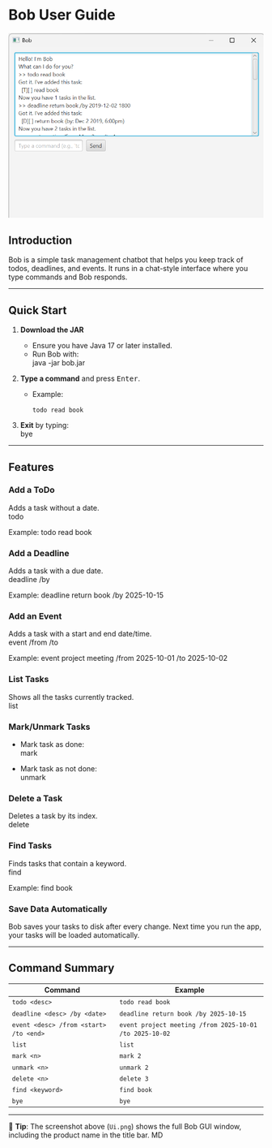 
# Bob User Guide

![Ui](Ui.png)

## Introduction
Bob is a simple task management chatbot that helps you keep track of todos, deadlines, and events. It runs in a chat-style interface where you type commands and Bob responds.

---

## Quick Start

1. **Download the JAR**  
   - Ensure you have Java 17 or later installed.  
   - Run Bob with:  
     java -jar bob.jar

2. **Type a command** and press <kbd>Enter</kbd>.  
   - Example:  
     ```
     todo read book
     ```

3. **Exit** by typing:  
bye

---

## Features

### Add a ToDo
Adds a task without a date.  
todo <description>

Example:
todo read book

### Add a Deadline
Adds a task with a due date.  
deadline <description> /by <date>

Example:
deadline return book /by 2025-10-15

### Add an Event
Adds a task with a start and end date/time.  
event <description> /from <start> /to <end>

Example:
event project meeting /from 2025-10-01 /to 2025-10-02

### List Tasks
Shows all the tasks currently tracked.  
list

### Mark/Unmark Tasks
- Mark task as done:  
mark <task number>

- Mark task as not done:  
unmark <task number>

### Delete a Task
Deletes a task by its index.  
delete <task number>

### Find Tasks
Finds tasks that contain a keyword.  
find <keyword>

Example:
find book

### Save Data Automatically
Bob saves your tasks to disk after every change. Next time you run the app, your tasks will be loaded automatically.

---

## Command Summary

| Command                                | Example                           |
|----------------------------------------|-----------------------------------|
| `todo <desc>`                          | `todo read book`                  |
| `deadline <desc> /by <date>`           | `deadline return book /by 2025-10-15` |
| `event <desc> /from <start> /to <end>` | `event project meeting /from 2025-10-01 /to 2025-10-02` |
| `list`                                 | `list`                            |
| `mark <n>`                             | `mark 2`                          |
| `unmark <n>`                           | `unmark 2`                        |
| `delete <n>`                           | `delete 3`                        |
| `find <keyword>`                       | `find book`                       |
| `bye`                                  | `bye`                             |

---

📌 **Tip**: The screenshot above (`Ui.png`) shows the full Bob GUI window, including the product name in the title bar.
MD
